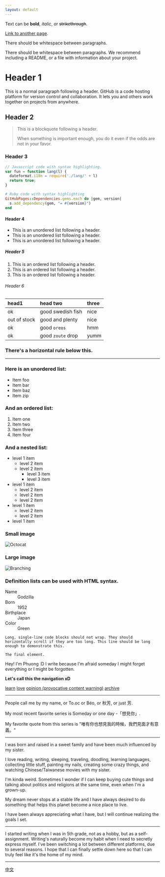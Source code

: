 ```yaml
---
layout: default
---
```


Text can be **bold**, _italic_, or ~~strikethrough~~.

[Link to another page](./another-page.html).

There should be whitespace between paragraphs.

There should be whitespace between paragraphs. We recommend including a README, or a file with information about your project.

# Header 1

This is a normal paragraph following a header. GitHub is a code hosting platform for version control and collaboration. It lets you and others work together on projects from anywhere.

## Header 2

> This is a blockquote following a header.
>
> When something is important enough, you do it even if the odds are not in your favor.

### Header 3

```js
// Javascript code with syntax highlighting.
var fun = function lang(l) {
  dateformat.i18n = require('./lang/' + l)
  return true;
}
```

```ruby
# Ruby code with syntax highlighting
GitHubPages::Dependencies.gems.each do |gem, version|
  s.add_dependency(gem, "= #{version}")
end
```

#### Header 4

*   This is an unordered list following a header.
*   This is an unordered list following a header.
*   This is an unordered list following a header.

##### Header 5

1.  This is an ordered list following a header.
2.  This is an ordered list following a header.
3.  This is an ordered list following a header.

###### Header 6

| head1        | head two          | three |
|:-------------|:------------------|:------|
| ok           | good swedish fish | nice  |
| out of stock | good and plenty   | nice  |
| ok           | good `oreos`      | hmm   |
| ok           | good `zoute` drop | yumm  |

### There's a horizontal rule below this.

* * *

### Here is an unordered list:

*   Item foo
*   Item bar
*   Item baz
*   Item zip

### And an ordered list:

1.  Item one
1.  Item two
1.  Item three
1.  Item four

### And a nested list:

- level 1 item
  - level 2 item
  - level 2 item
    - level 3 item
    - level 3 item
- level 1 item
  - level 2 item
  - level 2 item
  - level 2 item
- level 1 item
  - level 2 item
  - level 2 item
- level 1 item

### Small image

![Octocat](https://github.githubassets.com/images/icons/emoji/octocat.png)

### Large image

![Branching](https://guides.github.com/activities/hello-world/branching.png)


### Definition lists can be used with HTML syntax.

<dl>
<dt>Name</dt>
<dd>Godzilla</dd>
<dt>Born</dt>
<dd>1952</dd>
<dt>Birthplace</dt>
<dd>Japan</dd>
<dt>Color</dt>
<dd>Green</dd>
</dl>

```
Long, single-line code blocks should not wrap. They should horizontally scroll if they are too long. This line should be long enough to demonstrate this.
```

```
The final element.
```


Hey!
I'm Phuong :D
I write because I'm afraid someday I might forget everything or I might be forgotten.

**Let's call this the navigation xD**

[learn](https://write.as/phuong/tag:learn) 
[love](https://write.as/phuong/tag:love)
[opinion (provocative content warning)](https://write.as/phuong/tag:opinion)
[archive](https://write.as/phuong/tag:archive)

---
People call me by my name, or To.oc or Béo, or 秋芳, or just 芳.

My most recent favorite series is Someday or one day -「想見你」.

My favorite quote from this series is "唯有你也想見我的時候，我們見面才有意義。"

---
I was born and raised in a sweet family and have been much influenced by my sister. 

I love reading, writing, sleeping, traveling, doodling, learning languages, collecting little stuff, painting my nails, creating some crazy things, and watching Chinese/Taiwanese movies with my sister.

I'm kinda weird. Sometimes I wonder if I can keep buying cute things and talking about politics and religions at the same time, even when I'm a grown-up.

My dream never stops at a stable life and I have always desired to do something that helps this planet become a nice place to live.

I have been always appreciating what I have, but I will continue realizing the goals I set.

---
I started writing when I was in 5th grade, not as a hobby, but as a self-assignment. Writing's naturally become my habit when I need to secretly express myself. I've been switching a lot between different platforms, due to several reasons. I hope that I can finally settle down here so that I can truly feel like it's the home of my mind.

---
[中文](https://write.as/qiu-fang) 

